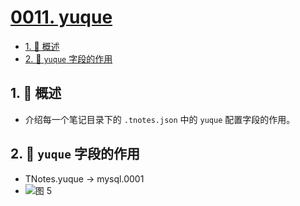 # [0011. yuque](https://github.com/Tdahuyou/TNotes.introduction/tree/main/notes/0011.%20yuque)

<!-- region:toc -->

- [1. 📝 概述](#1--概述)
- [2. 📒 `yuque` 字段的作用](#2--yuque-字段的作用)

<!-- endregion:toc -->

## 1. 📝 概述

- 介绍每一个笔记目录下的 `.tnotes.json` 中的 `yuque` 配置字段的作用。

## 2. 📒 `yuque` 字段的作用

- TNotes.yuque -> mysql.0001
- ![图 5](https://cdn.jsdelivr.net/gh/tnotesjs/imgs@main/2025-05-10-22-48-40.png)
